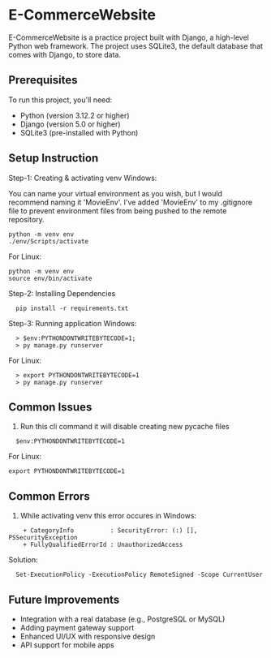 # E-CommerceWebsite

E-CommerceWebsite is a practice project built with Django, a high-level Python web framework. The project uses SQLite3, the default database that comes with Django, to store data.




## Prerequisites

To run this project, you'll need:

- Python (version 3.12.2 or higher)
- Django (version 5.0 or higher)
- SQLite3 (pre-installed with Python)

## Setup Instruction
Step-1: Creating & activating venv Windows:

You can name your virtual environment as you wish, but I would recommend naming it 'MovieEnv'. I've added 'MovieEnv' to my .gitignore file to prevent environment files from being pushed to the remote repository.

```
python -m venv env
./env/Scripts/activate
```
For Linux:
```
python -m venv env
source env/bin/activate
```
Step-2: Installing Dependencies
```
  pip install -r requirements.txt
```
Step-3: Running application Windows:
```
  > $env:PYTHONDONTWRITEBYTECODE=1;
  > py manage.py runserver
```
For Linux:
```
  > export PYTHONDONTWRITEBYTECODE=1 
  > py manage.py runserver
```
## Common Issues
1. Run this cli command it will disable creating new pycache files
```
  $env:PYTHONDONTWRITEBYTECODE=1
```

For Linux:
```
export PYTHONDONTWRITEBYTECODE=1
```

## Common Errors
1. While activating venv this error occures in Windows:
```
    + CategoryInfo          : SecurityError: (:) [], PSSecurityException
    + FullyQualifiedErrorId : UnauthorizedAccess
```
Solution:

```
  Set-ExecutionPolicy -ExecutionPolicy RemoteSigned -Scope CurrentUser
```

## Future Improvements

  - Integration with a real database (e.g., PostgreSQL or MySQL)
  - Adding payment gateway support
  - Enhanced UI/UX with responsive design
  - API support for mobile apps

